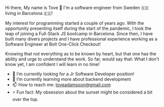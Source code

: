 Hi there, My name is Tove 👋 
I'm a software engineer from Sweden 🇸🇪 living in Barcelona 🇪🇸!

My interest for programming started a couple of years ago. With the opportunity presenting itself during the start of the pandemic, I took the leap of joining a Full-Stack JS bootcamp in Barcelona. Since then, I have built many divers projects and I have professional experience working as a Software Engineer at Bolt One-Click Checkout! 

Knowing that not everything as to be known by heart, but that one has the ability and urge to understand the work. 
So far, would say that:
What I don't know yet, I am confident I will learn in no time! 

- 🔭 I’m currently looking for a Jr Software Developer position!
- 🌱 I’m currently learning more about backend development
- 📫 How to reach me: toveadamsson@gmail.com
- ⚡ Fun fact: My obsession about the sunset might be considered a bit over the top.
